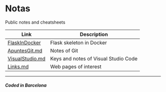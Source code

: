 # Notas

Public notes and cheatsheets

| Link | Description |
|------|-------------|
| [FlaskInDocker](FlaskInDocker/) | Flask skeleton in Docker |
| [ApuntesGit.md](ApuntesGit.md) | Notes of Git |
| [VisualStudio.md](VisualStudio.md) | Keys and notes of Visual Studio Code |
| [Links.md](Links.md) | Web pages of interest |

---

##### Coded in Barcelona
<!--
# Main Tittle

## Section

---

##### Coded in Barcelona
-->
